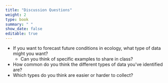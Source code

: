 ```yaml
---
title: "Discussion Questions"
weight: 2
type: book
summary: " "
show_date: false
editable: true
---
```

* If you want to forecast future conditions in ecology, what type of data might you want?
    * Can you think of specific examples to share in class? 
* How common do you think the different types of data you've identified are?
* Which types do you think are easier or harder to collect?

